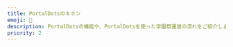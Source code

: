 ```yaml
---
title: PortalDotsのキホン
emoji: 🚀
description: PortalDotsの機能や、PortalDotsを使った学園祭運営の流れをご紹介します。
priority: 2
---
```

